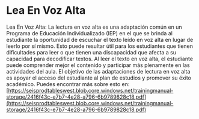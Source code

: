 # Lea En Voz Alta
Lea En Voz Alta: La lectura en voz alta es una adaptación común en un Programa de Educación Individualizado (IEP) en el que se brinda al estudiante la oportunidad de escuchar el texto leído en voz alta en lugar de leerlo por sí mismo. Esto puede resultar útil para los estudiantes que tienen dificultades para leer o que tienen una discapacidad que afecta a su capacidad para decodificar textos. Al leer el texto en voz alta, el estudiante puede comprender mejor el contenido y participar más plenamente en las actividades del aula. El objetivo de las adaptaciones de lectura en voz alta es apoyar el acceso del estudiante al plan de estudios y promover su éxito académico.
Puedes encontrar más sobre esto en: [https://seisprodtableswest.blob.core.windows.net/trainingmanual-storage/2416f43c-e7b7-4e28-a796-6b9789828c18.pdf](https://seisprodtableswest.blob.core.windows.net/trainingmanual-storage/2416f43c-e7b7-4e28-a796-6b9789828c18.pdf)
